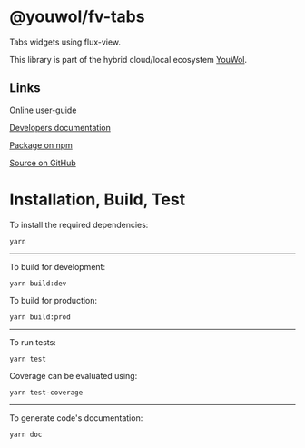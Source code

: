 # @youwol/fv-tabs

Tabs widgets using flux-view.

This library is part of the hybrid cloud/local ecosystem 
[YouWol](https://platform.youwol.com/applications/@youwol/platform/latest).

## Links

[Online user-guide](https://l.youwol.com/doc/@youwol/fv-tabs)

[Developers documentation](https://platform.youwol.com/applications/@youwol/cdn-explorer/latest?package=@youwol/fv-tabs)

[Package on npm](https://www.npmjs.com/package/@youwol/fv-tabs)

[Source on GitHub](https://github.com/youwol/fv-tabs)

# Installation, Build, Test

To install the required dependencies:

```shell
yarn
```
---
To build for development:

```shell
yarn build:dev
```

To build for production:

```shell
yarn build:prod
```
---


To run tests:
```shell
yarn test
```

Coverage can be evaluated using:
```shell
yarn test-coverage
```
---

To generate code's documentation:

```shell
yarn doc
```

